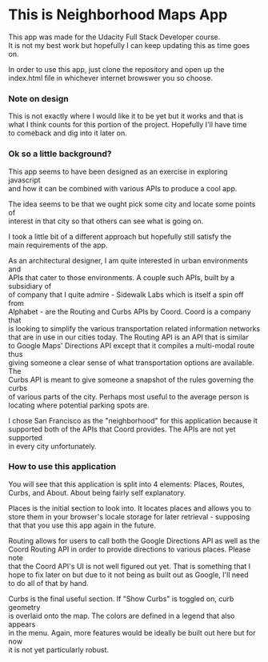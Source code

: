 # This is Neighborhood Maps App

This app was made for the Udacity Full Stack Developer course.  
It is not my best work but hopefully I can keep updating this as time goes on.  

In order to use this app, just clone the repository and open up the  
index.html file in whichever internet browswer you so choose.

### Note on design
This is not exactly where I would like it to be yet but it works and that is  
what I think counts for this portion of the project. Hopefully I'll have time  
to comeback and dig into it later on. 

### Ok so a little background?
This app seems to have been designed as an exercise in exploring javascript  
and how it can be combined with various APIs to produce a cool app.  

The idea seems to be that we ought pick some city and locate some points of  
interest in that city so that others can see what is going on.  

I took a little bit of a different approach but hopefully still satisfy the  
main requirements of the app.  

As an architectural designer, I am quite interested in urban environments and  
APIs that cater to those environments. A couple such APIs, built by a subsidiary of  
of company that I quite admire - Sidewalk Labs which is itself a spin off from  
Alphabet - are the Routing and Curbs APIs by Coord. Coord is a company that  
is looking to simplify the various transportation related information networks  
that are in use in our cities today. The Routing API is an API that is similar  
to Google Maps' Directions API except that it compiles a multi-modal route thus  
giving someone a clear sense of what transportation options are available. The  
Curbs API is meant to give someone a snapshot of the rules governing the curbs  
of various parts of the city. Perhaps most useful to the average person is  
locating where potential parking spots are.

I chose San Francisco as the "neighborhood" for this application because it  
supported both of the APIs that Coord provides. The APIs are not yet supported  
in every city unfortunately.

### How to use this application
You will see that this application is split into 4 elements: Places, Routes,  
Curbs, and About. About being fairly self explanatory.

Places is the initial section to look into. It locates places and allows you to  
store them in your browser's locale storage for later retrieval - supposing that
that you use this app again in the future.


Routing allows for users to call both the Google Directions API as well as the  
Coord Routing API in order to provide directions to various places. Please note  
that the Coord API's UI is not well figured out yet. That is something that I  
hope to fix later on but due to it not being as built out as Google, I'll need  
to do all of that by hand.  

Curbs is the final useful section. If "Show Curbs" is toggled on, curb geometry  
is overlaid onto the map. The colors are defined in a legend that also appears  
in the menu. Again, more features would be ideally be built out here but for now  
it is not yet particularly robust.
